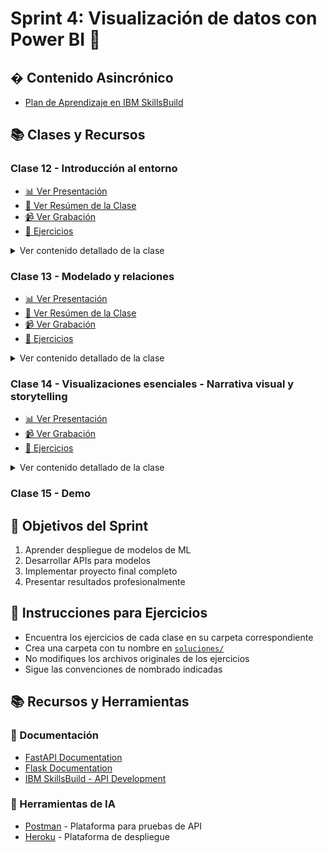 # Sprint 4: Visualización de datos con Power BI 🎯

## � Contenido Asincrónico
- [Plan de Aprendizaje en IBM SkillsBuild](skills.yourlearning.ibm.com/activity/PLAN-CEFBAF1DFC73)

## 📚 Clases y Recursos

### Clase 12 - Introducción al entorno
- [📊 Ver Presentación]()
- [📗 Ver Resúmen de la Clase]()
- [📹 Ver Grabación]()
- [📝 Ejercicios](./ejercicios/clase12)
<details>
<summary>Ver contenido detallado de la clase</summary>

- Interfaz
- Conectores
- Carga de datos
</details>

### Clase 13 - Modelado y relaciones
- [📊 Ver Presentación]()
- [📗 Ver Resúmen de la Clase]()
- [📹 Ver Grabación]()
- [📝 Ejercicios](./ejercicios/clase13)
<details>
<summary>Ver contenido detallado de la clase</summary>

- Qué es el modelado
- Tipos de tablas
- Dimensiones y medidas
- Funciones DAX básicas
- DER
- Esquema de estrella
- Tabla puente
- Tabla de Calendario
</details>

### Clase 14 - Visualizaciones esenciales - Narrativa visual y storytelling           
- [📊 Ver Presentación]()
- [📹 Ver Grabación]()
- [📝 Ejercicios](./ejercicios/clase14)
<details>
<summary>Ver contenido detallado de la clase</summary>

- *Se agregará el contenido cuando esté disponible*
</details>

### Clase 15 - Demo

## 🎯 Objetivos del Sprint
1. Aprender despliegue de modelos de ML
2. Desarrollar APIs para modelos
3. Implementar proyecto final completo
4. Presentar resultados profesionalmente

## 📝 Instrucciones para Ejercicios
- Encuentra los ejercicios de cada clase en su carpeta correspondiente
- Crea una carpeta con tu nombre en [`soluciones/`](./soluciones/)
- No modifiques los archivos originales de los ejercicios
- Sigue las convenciones de nombrado indicadas

## 📚 Recursos y Herramientas
### 📖 Documentación
- [FastAPI Documentation](https://fastapi.tiangolo.com/)
- [Flask Documentation](https://flask.palletsprojects.com/)
- [IBM SkillsBuild - API Development](https://skillsbuild.org/)

### 🤖 Herramientas de IA
- [Postman](https://www.postman.com/) - Plataforma para pruebas de API
- [Heroku](https://www.heroku.com/) - Plataforma de despliegue
